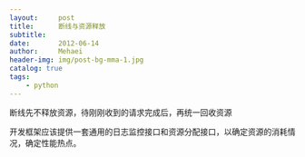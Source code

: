 ```yaml
---
layout:     post
title:      断线与资源释放
subtitle:   
date:       2012-06-14
author:     Mehaei
header-img: img/post-bg-mma-1.jpg
catalog: true
tags:
    - python
---
```

断线先不释放资源，待刚刚收到的请求完成后，再统一回收资源

开发框架应该提供一套通用的日志监控接口和资源分配接口，以确定资源的消耗情况，确定性能热点。
